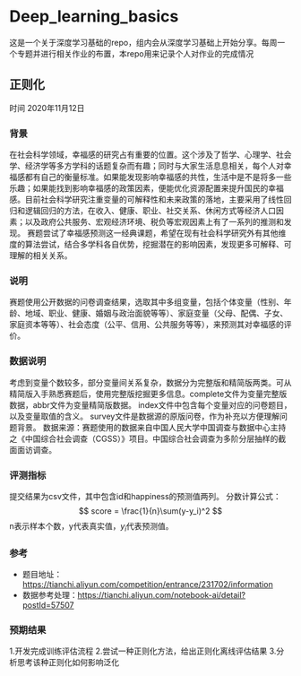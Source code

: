 # Deep_learning_basics

这是一个关于深度学习基础的repo，组内会从深度学习基础上开始分享。每周一个专题并进行相关作业的布置，本repo用来记录个人对作业的完成情况


## 正则化
时间 2020年11月12日
### 背景
在社会科学领域，幸福感的研究占有重要的位置。这个涉及了哲学、心理学、社会学、经济学等多方学科的话题复杂而有趣；同时与大家生活息息相关，每个人对幸福感都有自己的衡量标准。如果能发现影响幸福感的共性，生活中是不是将多一些乐趣；如果能找到影响幸福感的政策因素，便能优化资源配置来提升国民的幸福感。目前社会科学研究注重变量的可解释性和未来政策的落地，主要采用了线性回归和逻辑回归的方法，在收入、健康、职业、社交关系、休闲方式等经济人口因素；以及政府公共服务、宏观经济环境、税负等宏观因素上有了一系列的推测和发现。
赛题尝试了幸福感预测这一经典课题，希望在现有社会科学研究外有其他维度的算法尝试，结合多学科各自优势，挖掘潜在的影响因素，发现更多可解释、可理解的相关关系。
### 说明
赛题使用公开数据的问卷调查结果，选取其中多组变量，包括个体变量（性别、年龄、地域、职业、健康、婚姻与政治面貌等等）、家庭变量（父母、配偶、子女、家庭资本等等）、社会态度（公平、信用、公共服务等等），来预测其对幸福感的评价。
### 数据说明
考虑到变量个数较多，部分变量间关系复杂，数据分为完整版和精简版两类。可从精简版入手熟悉赛题后，使用完整版挖掘更多信息。complete文件为变量完整版数据，abbr文件为变量精简版数据。
index文件中包含每个变量对应的问卷题目，以及变量取值的含义。
survey文件是数据源的原版问卷，作为补充以方便理解问题背景。
数据来源：赛题使用的数据来自中国人民大学中国调查与数据中心主持之《中国综合社会调查（CGSS）》项目。中国综合社会调查为多阶分层抽样的截面面访调查。
### 评测指标
提交结果为csv文件，其中包含id和happiness的预测值两列。
分数计算公式：
$$
score = \frac{1}{n}\sum(y-y_i)^2
$$
n表示样本个数，y代表真实值，$y_i$代表预测值。

### 参考
- 题目地址：https://tianchi.aliyun.com/competition/entrance/231702/information
- 数据参考处理：https://tianchi.aliyun.com/notebook-ai/detail?postId=57507
### 预期结果
  1.开发完成训练评估流程
  2.尝试一种正则化方法，给出正则化离线评估结果
  3.分析思考该种正则化如何影响泛化
